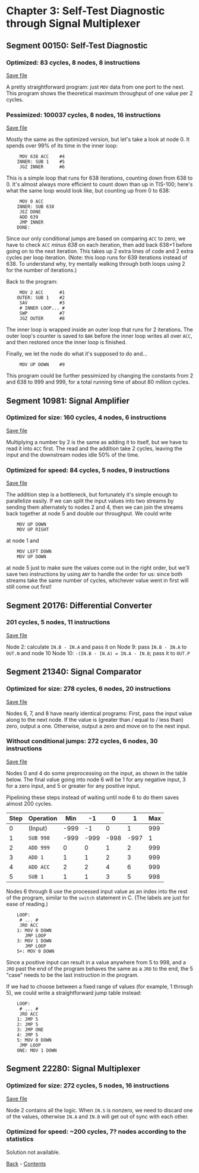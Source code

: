 # Chapter 3: Self-Test Diagnostic through Signal Multiplexer

## Segment 00150: Self-Test Diagnostic

### Optimized: 83 cycles, 8 nodes, 8 instructions

[Save file](save/00150.0.txt)

A pretty straightforward program: just `MOV` data from one port to the next. This program shows the theoretical maximum throughput of one value per 2 cycles.

### Pessimized: 100037 cycles, 8 nodes, 16 instructions

[Save file](save/00150.1.txt)

Mostly the same as the optimized version, but let's take a look at node 0. It spends over 99% of its time in the inner loop:

         MOV 638 ACC    #4
        INNER: SUB 1    #5
         JGZ INNER      #6

This is a simple loop that runs for 638 iterations, counting down from 638 to 0. It's almost always more efficient to count down than up in TIS-100; here's what the same loop would look like, but counting up from 0 to 638:

         MOV 0 ACC
        INNER: SUB 638
         JEZ DONE
         ADD 639
         JMP INNER
        DONE:

Since our only conditional jumps are based on comparing `ACC` to zero, we have to check `ACC` _minus 638_ on each iteration, then add back 638+1 before going on to the next iteration. This takes up 2 extra lines of code and 2 extra cycles per loop iteration. (Note: this loop runs for 639 iterations instead of 638. To understand why, try mentally walking through both loops using 2 for the number of iterations.)

Back to the program:

         MOV 2 ACC      #1
        OUTER: SUB 1    #2
         SAV            #3
         # INNER LOOP... #
         SWP            #7
         JGZ OUTER      #8

The inner loop is wrapped inside an outer loop that runs for 2 iterations. The outer loop's counter is saved to `BAK` before the inner loop writes all over `ACC`, and then restored once the inner loop is finished.

Finally, we let the node do what it's supposed to do and...

         MOV UP DOWN    #9

This program could be further pessimized by changing the constants from 2 and 638 to 999 and 999, for a total running time of about 80 million cycles.

## Segment 10981: Signal Amplifier

### Optimized for size: 160 cycles, 4 nodes, 6 instructions

[Save file](save/10981.0.txt)

Multiplying a number by 2 is the same as adding it to itself, but we have to read it into `ACC` first. The read and the addition take 2 cycles, leaving the input and the downstream nodes idle 50% of the time.

### Optimized for speed: 84 cycles, 5 nodes, 9 instructions

[Save file](save/10981.1.txt)

The addition step is a bottleneck, but fortunately it's simple enough to parallelize easily. If we can split the input values into two streams by sending them alternately to nodes 2 and 4, then we can join the streams back together at node 5 and double our throughput. We could write

        MOV UP DOWN
        MOV UP RIGHT
        
at node 1 and

        MOV LEFT DOWN
        MOV UP DOWN

at node 5 just to make sure the values come out in the right order, but we'll save two instructions by using `ANY` to handle the order for us: since both streams take the same number of cycles, whichever value went in first will still come out first!

## Segment 20176: Differential Converter

### 201 cycles, 5 nodes, 11 instructions

[Save file](save/20176.0.txt)

Node 2: calculate `IN.B - IN.A` and pass it on
Node 9: pass `IN.B - IN.A` to `OUT.N` and node 10
Node 10: `-(IN.B - IN.A) = IN.A - IN.B`; pass it to `OUT.P`

## Segment 21340: Signal Comparator

### Optimized for size: 278 cycles, 6 nodes, 20 instructions

[Save file](save/21340.0.txt)

Nodes 6, 7, and 8 have nearly identical programs: First, pass the input value along to the next node. If the value is (greater than / equal to / less than) zero, output a one. Otherwise, output a zero and move on to the next input.

### Without conditional jumps: 272 cycles, 6 nodes, 30 instructions

[Save file](save/21340.1.txt)

Nodes 0 and 4 do some preprocessing on the input, as shown in the table below. The final value going into node 6 will be 1 for any negative input, 3 for a zero input, and 5 or greater for any positive input.

Pipelining these steps instead of waiting until node 6 to do them saves almost 200 cycles.

Step | Operation | Min  | -1   | 0    | 1    | Max
---- | --------- | ---- | ---- | ---- | ---- | ---
0    | (Input)   | -999 | -1   | 0    | 1    | 999
1    | `SUB 998` | -999 | -999 | -998 | -997 | 1
2    | `ADD 999` | 0    | 0    | 1    | 2    | 999
3    | `ADD 1`   | 1    | 1    | 2    | 3    | 999
4    | `ADD ACC` | 2    | 2    | 4    | 6    | 999
5    | `SUB 1`   | 1    | 1    | 3    | 5    | 998

Nodes 6 through 8 use the processed input value as an index into the rest of the program, similar to the `switch` statement in C. (The labels are just for ease of reading.)

        LOOP:
         # ... #
         JRO ACC
        1: MOV 0 DOWN
           JMP LOOP
        3: MOV 1 DOWN
           JMP LOOP
        5+: MOV 0 DOWN
        
Since a positive input can result in a value anywhere from 5 to 998, and a `JRO` past the end of the program behaves the same as a `JRO` to the end, the 5 "case" needs to be the last instruction in the program.

If we had to choose between a fixed range of values (for example, 1 through 5), we could write a straightforward jump table instead:

        LOOP:
         # ... #
         JRO ACC
        1: JMP 5
        2: JMP 5
        3: JMP ONE
        4: JMP 5
        5: MOV 0 DOWN
         JMP LOOP
        ONE: MOV 1 DOWN

## Segment 22280: Signal Multiplexer

### Optimized for size: 272 cycles, 5 nodes, 16 instructions

[Save file](save/22280.0.txt)

Node 2 contains all the logic. When `IN.S` is nonzero, we need to discard one of the values, otherwise `IN.A` and `IN.B` will get out of sync with each other.

### Optimized for speed: ~200 cycles, 7? nodes according to the statistics

Solution not available.

[Back](chapter02.md) - [Contents](README.md)
